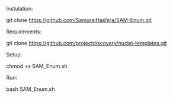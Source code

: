Instulation: 

git clone https://github.com/SamuraiHashira/SAM-Enum.git 


Requirements: 

git clone https://github.com/projectdiscovery/nuclei-templates.git 


Setup: 

chmod +x SAM_Enum.sh 


Run: 

bash SAM_Enum.sh 